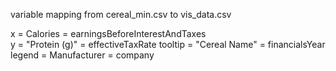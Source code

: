 variable mapping from cereal_min.csv to vis_data.csv

x = Calories = earningsBeforeInterestAndTaxes  
y = "Protein (g)" = effectiveTaxRate 
tooltip = "Cereal Name" = financialsYear
legend = Manufacturer = company
